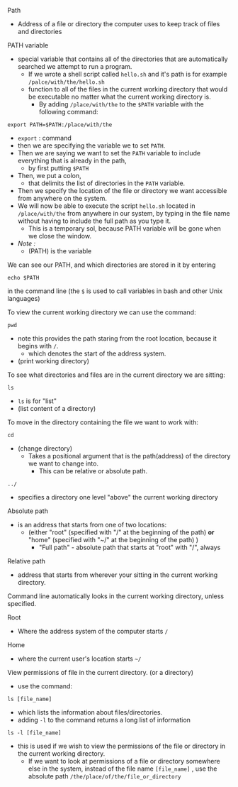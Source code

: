 Path 
- Address of a file or directory the computer uses to keep track of files and directories

PATH variable 
- special variable that contains all of the directories that are automatically searched we attempt to run a program.
	- If we wrote a shell script called `hello.sh` and it's path is for example `/palce/with/the/hello.sh`
	-  function to all of the files in the current working directory that would be executable no matter what the current working directory is. 
		- By adding `/place/with/the` to the `$PATH` variable with the following command:
```
export PATH=$PATH:/place/with/the
```
- `export` : command
- then we are specifying the variable we to set `PATH`.
- Then we are saying we want to set the `PATH` variable to include everything that is already in the path, 
	- by first putting `$PATH`
- Then, we put a colon,
	- that delimits the list of directories in the `PATH` variable.
- Then we specify the location of the file or directory we want accessible from anywhere on the system.
- We will now be able to execute the script `hello.sh` located in `/place/with/the` from anywhere in our system, by typing in the file name without having to include the full path as you type it.
	- This is a temporary sol, because PATH variable will be gone when we close the window.
- *Note :*
	- (PATH) is the variable

We can see our PATH, and which directories are stored in it by entering
```
echo $PATH
```
in the command line (the `$` is used to call variables in bash and other Unix languages)

To view the current working directory we can use the command:
```
pwd
```
- note this provides the path staring from the root location, because it begins with `/`.
	- which denotes the start of the address system.
- (print working directory)

To see what directories and files are in the current directory we are sitting:
```
ls
```
- `ls` is for "list"
- (list content of a directory)

To move in the directory containing the file we want to work with:
```
cd
```
- (change directory)
	- Takes a positional argument that is the path(address) of the directory we want to change into.
		- This can be relative or absolute path.

`../` 
- specifies a directory one level "above" the current working directory

Absolute path 
- is an address that starts from one of two locations:
	- (either "root" (specified with "/" at the beginning of the path) **or** "home" (specified with "~/" at the beginning of the path) )
		- "Full path" - absolute path that starts at "root" with "/", always

Relative path
- address that starts from wherever your sitting in the current working directory.

Command line automatically looks in the current working directory, unless specified. 

Root
- Where the address system of the computer starts `/`

Home
- where the current user's location starts `~/`

View permissions of file in the current directory. (or a directory)
- use the command:
```
ls [file_name]
```
- which lists the information about files/directories.
- adding `-l` to the command returns a long list of information
```
ls -l [file_name]
```
- this is used if we wish to view the permissions of the file or directory in the current working directory. 
	- If we want to look at permissions of a file or directory somewhere else in the system, instead of the file name  `[file_name]` , use the absolute path `/the/place/of/the/file_or_directory`

